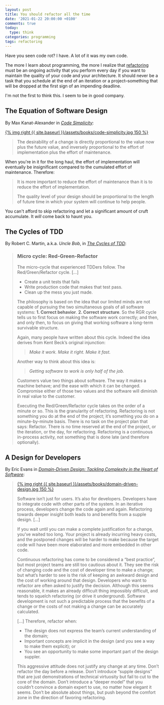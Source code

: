 ```yaml
---
layout: post
title: You should refactor all the time
date: '2021-01-22 20:00:00 +0100'
comments: true
today:
  type: think
categories: programming
tags: refactoring
---
```


Have you seen code rot? I have. A lot of it was my own code.

The more I learn about programming, the more I realize that [refactoring] must
be an ongoing activity that you perform every day if you want to maintain the
quality of your code and your architecture. It should never be a task that you
schedule at the end of an iteration or a project–something that will be dropped
at the first sign of an impending deadline.

I'm not the first to think this. I seem to be in good company.

<!-- more -->

## The Equation of Software Design

By Max Kanat-Alexander in [*Code Simplicity*][code-simplicity]:

[{% img right {{ site.baseurl }}/assets/books/code-simplicity.jpg 150 %}][code-simplicity]

> The desirability of a change is directly proportional to the value now plus
> the future value, and inversely proportional to the effort of implementation
> plus the effort of maintenance.

When you're in it for the long haul, the effort of implementation will
eventually be insignificant compared to the cumulated effort of maintenance.
Therefore:

> It is more important to reduce the effort of maintenance than it is to reduce
> the effort of implementation.
>
> The quality level of your design should be proportional to the length of
> future time in which your system will continue to help people.

You can't afford to skip refactoring and let a significant amount of cruft
accumulate. It *will* come back to haunt you.

## The Cycles of TDD

By Robert C. Martin, a.k.a. *Uncle Bob*, in [*The Cycles of
TDD*][the-cycles-of-tdd]:

> ### Micro cycle: Red-Green-Refactor
>
> The micro-cycle that experienced TDDers follow. The Red/Green/Refactor
> cycle. [...]
>
> * Create a unit tests that fails
> * Write production code that makes that test pass.
> * Clean up the mess you just made.
>
> The philosophy is based on the idea that our limited minds are not capable of
> pursuing the two simultaneous goals of all software systems: **1. Correct
> behavior**. **2. Correct structure**. So the RGR cycle tells us to first focus
> on making the software work correctly; and then, and only then, to focus on
> giving that working software a long-term survivable structure.
>
> Again, many people have written about this cycle. Indeed the idea derives from
> Kent Beck’s original injunction:
>
> > *Make it work. Make it right. Make it fast.*
>
> Another way to think about this idea is:
>
> > *Getting software to work is only half of the job.*
>
> Customers value two things about software. The way it makes a machine behave;
> and the ease with which it can be changed. Compromise either of those two
> values and the software will diminish in real value to the customer.
>
> Executing the Red/Green/Refactor cycle takes on the order of a minute or so.
> This is the granularity of refactoring. Refactoring is not something you do at
> the end of the project; it’s something you do on a minute-by-minute basis.
> There is no task on the project plan that says: Refactor. There is no time
> reserved at the end of the project, or the iteration, or the day, for
> refactoring. Refactoring is a continuous in-process activity, not something
> that is done late (and therefore optionally).

## A Design for Developers

By Eric Evans in [*Domain-Driven Design: Tackling Complexity in the Heart of
Software*][domain-driven-design]:

> [{% img right {{ site.baseurl }}/assets/books/domain-driven-design.jpg 150 %}][domain-driven-design]
>
> Software isn’t just for users. It’s also for developers. Developers have to
> integrate code with other parts of the system. In an iterative process,
> developers change the code again and again. Refactoring towards deeper insight
> both leads to and benefits from a supple design. […]
>
> If you wait until you can make a complete justification for a change, you’ve
> waited too long. Your project is already incurring heavy costs, and the
> postponed changes will be harder to make because the target code will have
> been more elaborated and more embedded in other code.
>
> Continuous refactoring has come to be considered a “best practice”, but most
> project teams are still too cautious about it. They see the risk of changing
> code and the cost of developer time to make a change; but what’s harder to see
> is the risk of keeping an awkward design and the cost of working around that
> design. Developers who want to refactor are often asked to justify the
> decision. Although this seems reasonable, it makes an already difficult thing
> impossibly difficult, and tends to squelch refactoring (or drive it
> underground). Software development is not such a predictable process that the
> benefits of a change or the costs of not making a change can be accurately
> calculated.
>
> […] Therefore, refactor when:
>
> * The design does not express the team’s current understanding of the domain;
> * Important concepts are implicit in the design (and you see a way to make
>   them explicit); or
> * You see an opportunity to make some important part of the design suppler.
>
> This aggressive attitude does not justify any change at any time. Don’t
> refactor the day before a release. Don’t introduce “supple designs” that are
> just demonstrations of technical virtuosity but fail to cut to the core of the
> domain. Don’t introduce a “deeper model” that you couldn’t convince a domain
> expert to use, no matter how elegant it seems. Don’t be absolute about things,
> but push beyond the comfort zone in the direction of favoring refactoring.

[code-simplicity]: https://www.oreilly.com/library/view/code-simplicity/9781449314750/
[domain-driven-design]: https://www.oreilly.com/library/view/domain-driven-design-tackling/0321125215/
[refactoring]: https://en.wikipedia.org/wiki/Code_refactoring
[the-cycles-of-tdd]: https://blog.cleancoder.com/uncle-bob/2014/12/17/TheCyclesOfTDD.html
